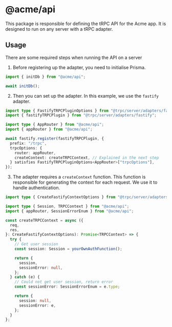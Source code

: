 # @acme/api

This package is responsible for defining the tRPC API for the Acme app. It is designed to run on any server with a tRPC adapter.

## Usage

There are some required steps when running the API on a server

1. Before registering up the adapter, you need to initialise Prisma.

```ts
import { initDb } from "@acme/api";

await initDb();
```

2. Then you can set up the adapter. In this example, we use the `fastify` adapter.

```ts
import type { FastifyTRPCPluginOptions } from "@trpc/server/adapters/fastify";
import { fastifyTRPCPlugin } from "@trpc/server/adapters/fastify";

import type { AppRouter } from "@acme/api";
import { appRouter } from "@acme/api";

await fastify.register(fastifyTRPCPlugin, {
  prefix: "/trpc",
  trpcOptions: {
    router: appRouter,
    createContext: createTRPCContext, // Explained in the next step
  } satisfies FastifyTRPCPluginOptions<AppRouter>["trpcOptions"],
});
```

3. The adapter requires a `createContext` function. This function is responsible for generating the context for each request. We use it to handle authentication.

```ts
import type { CreateFastifyContextOptions } from "@trpc/server/adapters/fastify";

import type { Session, TRPCContext } from "@acme/api";
import { appRouter, SessionErrorEnum } from "@acme/api";

const createTRPCContext = async ({
  req,
  res,
}: CreateFastifyContextOptions): Promise<TRPCContext> => {
  try {
    // Get user session
    const session: Session = yourOwnAuthFunction();

    return {
      session,
      sessionError: null,
    };
  } catch (e) {
    // Could not get user session, return error
    const sessionError: SessionErrorEnum = e.type;

    return {
      session: null,
      sessionError: e,
    };
  }
};
```
